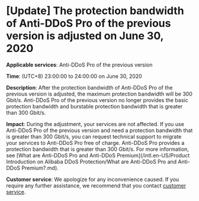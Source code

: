 # \[Update\] The protection bandwidth of Anti-DDoS Pro of the previous version is adjusted on June 30, 2020

**Applicable services**: Anti-DDoS Pro of the previous version

**Time**: \(UTC+8\) 23:00:00 to 24:00:00 on June 30, 2020

**Description**: After the protection bandwidth of Anti-DDoS Pro of the previous version is adjusted, the maximum protection bandwidth will be 300 Gbit/s. Anti-DDoS Pro of the previous version no longer provides the basic protection bandwidth and burstable protection bandwidth that is greater than 300 Gbit/s.

**Impact**: During the adjustment, your services are not affected. If you use Anti-DDoS Pro of the previous version and need a protection bandwidth that is greater than 300 Gbit/s, you can request technical support to migrate your services to Anti-DDoS Pro free of charge. Anti-DDoS Pro provides a protection bandwidth that is greater than 300 Gbit/s. For more information, see [What are Anti-DDoS Pro and Anti-DDoS Premium](/intl.en-US/Product Introduction on Alibaba DDoS Protection/What are Anti-DDoS Pro and Anti-DDoS Premium?.md).

**Customer service**: We apologize for any inconvenience caused. If you require any further assistance, we recommend that you contact [customer service](https://www.aliyun.com/contact?from=announcement).

